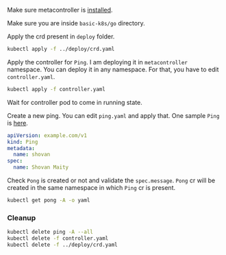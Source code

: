 Make sure metacontroller is [installed](https://github.com/shovanmaity/metacontroller-by-example/tree/master/metacontroller).

Make sure you are inside `basic-k8s/go` directory.

Apply the crd present in `deploy` folder.
```bash
kubectl apply -f ../deploy/crd.yaml
```
Apply the controller for `Ping`. I am deploying it in `metacontroller` namespace. You can deploy it in any namespace. For that, you have to edit `controller.yaml`.
```bash
kubectl apply -f controller.yaml
```
Wait for controller pod to come in running state.

Create a new ping. You can edit `ping.yaml` and apply that. One sample `Ping` is [here](https://github.com/shovanmaity/metacontroller-by-example/blob/master/basic/deploy/ping.yaml).
```yaml
apiVersion: example.com/v1
kind: Ping
metadata:
  name: shovan
spec:
  name: Shovan Maity
```
Check `Pong` is created or not and validate the `spec.message`. `Pong` cr will be created in the same namespace in which `Ping` cr is present.
```bash
kubectl get pong -A -o yaml
```
### Cleanup
```bash
kubectl delete ping -A --all
kubectl delete -f controller.yaml
kubectl delete -f ../deploy/crd.yaml
```
